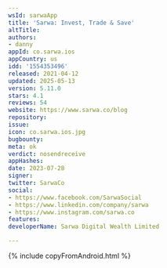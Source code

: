```yaml
---
wsId: sarwaApp
title: 'Sarwa: Invest, Trade & Save'
altTitle: 
authors:
- danny
appId: co.sarwa.ios
appCountry: us
idd: '1554353496'
released: 2021-04-12
updated: 2025-05-13
version: 5.11.0
stars: 4.1
reviews: 54
website: https://www.sarwa.co/blog
repository: 
issue: 
icon: co.sarwa.ios.jpg
bugbounty: 
meta: ok
verdict: nosendreceive
appHashes: 
date: 2023-07-28
signer: 
twitter: SarwaCo
social:
- https://www.facebook.com/SarwaSocial
- https://www.linkedin.com/company/sarwa
- https://www.instagram.com/sarwa.co
features: 
developerName: Sarwa Digital Wealth Limited

---
```


{% include copyFromAndroid.html %}
